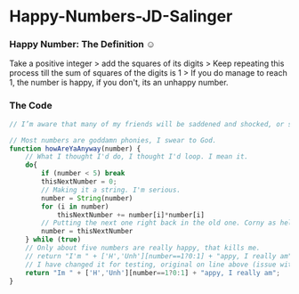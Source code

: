 # Happy-Numbers-JD-Salinger
### Happy Number: The Definition ☺️
Take a positive integer > add the squares of its digits > Keep repeating this process till the sum of squares of the digits is 1 > If you do manage to reach 1, the number is happy, if you don't, its an unhappy number.

### The Code
```javascript
// I’m aware that many of my friends will be saddened and shocked, or shock-saddened by JavaScript.

// Most numbers are goddamn phonies, I swear to God.
function howAreYaAnyway(number) {
	// What I thought I'd do, I thought I'd loop. I mean it.
	do{
		if (number < 5) break 
		thisNextNumber = 0;
		// Making it a string. I'm serious. 
		number = String(number)
		for (i in number)
			thisNextNumber += number[i]*number[i]
		// Putting the next one right back in the old one. Corny as hell I'll admit it.
		number = thisNextNumber 
	} while (true)
	// Only about five numbers are really happy, that kills me.
	// return "I'm " + ['H','Unh'][number==1?0:1] + "appy, I really am"
	// I have changed it for testing, original on line above (issue with the apostrophe)
	return "Im " + ['H','Unh'][number==1?0:1] + "appy, I really am";
}
```
